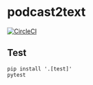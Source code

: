 # podcast2text

[![CircleCI](https://circleci.com/gh/tkazusa/flask_titanic/tree/master.svg?style=svg)](https://circleci.com/gh/tkazusa/podcast2text/tree/master)

## Test

```
pip install '.[test]'
pytest
```
